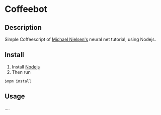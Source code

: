 # Coffeebot

## Description
Simple Coffeescript of [Michael Nielsen's](http://neuralnetworksanddeeplearning.com/chap1.html) neural net tutorial, using Nodejs.

## Install

1. Install [Nodejs](https://nodejs.org/en/)
2. Then run
```
$npm install
```

## Usage

....
